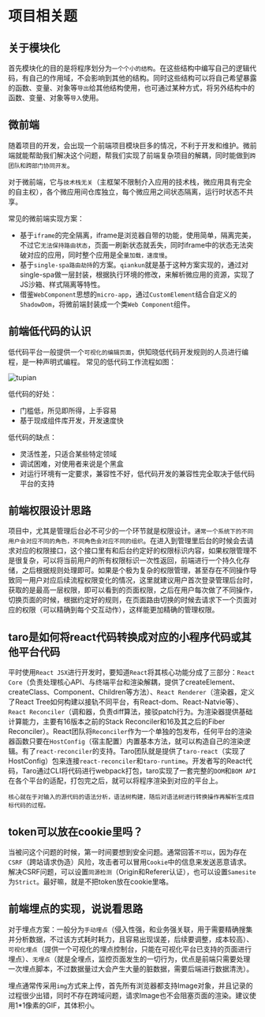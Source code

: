 # 项目相关题

## 关于模块化

首先模块化的目的是将程序划分为`一个个小的结构`。在这些结构中编写自己的逻辑代码，有自己的作用域，不会影响到其他的结构。同时这些结构可以将自己希望暴露的函数、变量、对象等`导出`给其他结构使用，也可通过某种方式，将另外结构中的函数、变量、对象等`导入`使用。

## 微前端

随着项目的开发，会出现一个前端项目模块巨多的情况，不利于开发和维护。微前端就能帮助我们解决这个问题，帮我们实现了前端复杂项目的解耦，同时能做到`跨团队和跨部门协同开发`。

对于微前端，它与`技术栈无关`（主框架不限制介入应用的技术栈，微应用具有完全的自主权），各个微应用间仓库独立，每个微应用之间状态隔离，运行时状态不共享。

常见的微前端实现方案：

- 基于`iframe`的完全隔离，iframe是浏览器自带的功能，使用简单，隔离完美，不过它`无法保持路由状态`，页面一刷新状态就丢失，同时iframe中的状态无法突破对应的应用，同时整个应用是全`量加载，速度慢`。
- 基于`single-spa路由劫持`的方案。`qiankun`就是基于这种方案实现的，通过对single-spa做一层封装，根据执行环境的修改，来解析微应用的资源，实现了JS沙箱、样式隔离等特性。
- 借鉴`WebComponent`思想的`micro-app`，通过`CustomElement`结合自定义的`ShadowDom`，将微前端封装成一个类`Web Component`组件。

## 前端低代码的认识

低代码平台一般提供一个`可视化的编辑页面`，供知晓低代码开发规则的人员进行编程，是一种声明式编程。 常见的低代码工作流程如图：

![tupian](./assets/img/17.webp)

低代码的好处：

- 门槛低，所见即所得，上手容易
- 基于现成组件库开发，开发速度快

低代码的缺点：

- 灵活性差，只适合某些特定领域
- 调试困难，对使用者来说是个黑盒
- 对运行环境有一定要求，兼容性不好，低代码开发的兼容性完全取决于低代码平台的支持

## 前端权限设计思路

项目中，尤其是管理后台必不可少的一个环节就是权限设计。`通常一个系统下的不同用户会对应不同的角色，不同角色会对应不同的组织`。在进入到管理里后台的时候会去请求对应的权限接口，这个接口里有和后台约定好的权限标识内容，如果权限管理不是很复杂，可以将当前用户的所有权限标识一次性返回，前端进行一个持久化存储，之后根据规则处理即可。如果是个极为复杂的权限管理，甚至存在不同操作导致同一用户对应后续流程权限变化的情况，这里就建议用户首次登录管理后台时，获取的是最高一层权限，即可以看到的页面权限，之后在用户每次做了不同操作，切换页面的时候，根据约定好的规则，在页面路由切换的时候去请求下一个页面对应的权限（可以精确到每个交互动作），这样能更加精确的管理权限。

## taro是如何将react代码转换成对应的小程序代码或其他平台代码

平时使用`React JSX`进行开发时，要知道`React`将其核心功能分成了三部分：`React Core`（负责处理核心API、与终端平台和渲染解耦，提供了createElement、createClass、Component、Children等方法）、`React Renderer`（渲染器，定义了React Tree如何构建以接轨不同平台，有React-dom、React-Natvie等）、`React Reconciler`（调和器，负责diff算法，接驳patch行为。为渲染器提供基础计算能力，主要有16版本之前的Stack Reconciler和16及其之后的Fiber Reconciler）。React团队将`Reconciler`作为一个单独的包发布，任何平台的渲染器函数只要在`HostConfig`（宿主配置）内置基本方法，就可以构造自己的渲染逻辑。有了`react-reconciler`的支持。Taro团队就是提供了`taro-react`（实现了HostConfig）包来连接`react-reconciler`和`taro-runtime`。开发者写的React代码，Taro通过CLI将代码进行webpack打包，taro实现了一套完整的`DOM`和`BOM API`在各个平台的适配，打包完之后，就可以将程序渲染到对应的平台上。

`核心就在于对输入的源代码的语法分析，语法树构建，随后对语法树进行转换操作再解析生成目标代码的过程。`

## token可以放在cookie里吗？

当被问这个问题的时候，第一时间要想到安全问题。通常回答`不可以`，因为存在`CSRF`（跨站请求伪造）风险，攻击者可以冒用`Cookie`中的信息来发送恶意请求。解决CSRF问题，可以设置`同源检测`（Origin和Referer认证），也可以设置`Samesite`为`Strict`。最好嘛，就是不把token放在cookie里咯。

## 前端埋点的实现，说说看思路

对于埋点方案：一般分为`手动埋点`（侵入性强，和业务强关联，用于需要精确搜集并分析数据，不过该方式耗时耗力，且容易出现误差，后续要调整，成本较高）、`可视化埋点`（提供一个可视化的埋点控制台，只能在可视化平台已支持的页面进行埋点）、`无埋点`（就是全埋点，监控页面发生的一切行为，优点是前端只需要处理一次埋点脚本，不过数据量过大会产生大量的脏数据，需要后端进行数据清洗）。

埋点通常传采用`img`方式来上传，首先所有浏览器都支持Image对象，并且记录的过程很少出错，同时不存在跨域问题，请求Image也不会阻塞页面的渲染。建议使用1*1像素的GIF，其体积小。



